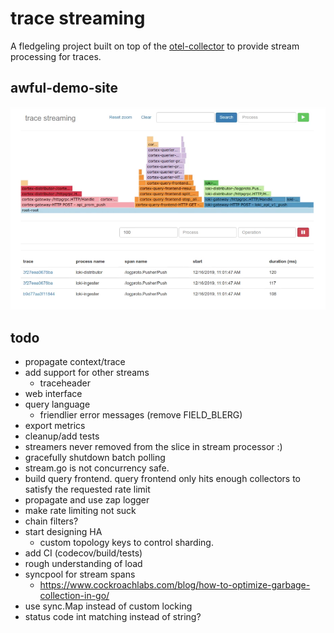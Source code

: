 # trace streaming

A fledgeling project built on top of the [otel-collector](https://github.com/open-telemetry/opentelemetry-collector) to provide stream processing for traces.

## awful-demo-site

![awful demo site](./awful-demo-site.png)

## todo

- propagate context/trace
- add support for other streams
  - traceheader
- web interface
- query language
  - friendlier error messages (remove FIELD_BLERG)
- export metrics
- cleanup/add tests
- streamers never removed from the slice in stream processor :)
- gracefully shutdown batch polling
- stream.go is not concurrency safe.
- build query frontend.  query frontend only hits enough collectors to satisfy the requested rate limit
- propagate and use zap logger
- make rate limiting not suck
- chain filters?
- start designing HA
  - custom topology keys to control sharding.
- add CI (codecov/build/tests)
- rough understanding of load
- syncpool for stream spans
  - https://www.cockroachlabs.com/blog/how-to-optimize-garbage-collection-in-go/
- use sync.Map instead of custom locking
- status code int matching instead of string?